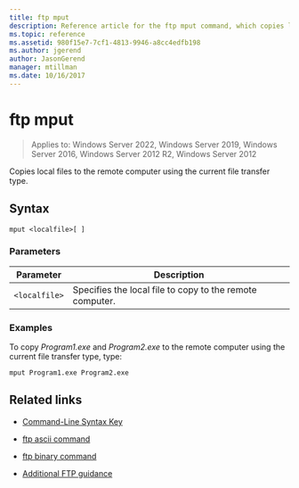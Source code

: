 ```yaml
---
title: ftp mput
description: Reference article for the ftp mput command, which copies local files to the remote computer using the current file transfer type.
ms.topic: reference
ms.assetid: 980f15e7-7cf1-4813-9946-a8cc4edfb198
ms.author: jgerend
author: JasonGerend
manager: mtillman
ms.date: 10/16/2017
---
```


# ftp mput

>Applies to: Windows Server 2022, Windows Server 2019, Windows Server 2016, Windows Server 2012 R2, Windows Server 2012

Copies local files to the remote computer using the current file transfer type.

## Syntax

```
mput <localfile>[ ]
```

### Parameters

| Parameter | Description |
| --------- | ----------- |
| `<localfile>` | Specifies the local file to copy to the remote computer. |

### Examples

To copy *Program1.exe* and *Program2.exe* to the remote computer using the current file transfer type, type:

```
mput Program1.exe Program2.exe
```

## Related links

- [Command-Line Syntax Key](command-line-syntax-key.md)

- [ftp ascii command](ftp-ascii.md)

- [ftp binary command](ftp-binary.md)

- [Additional FTP guidance](/previous-versions/orphan-topics/ws.10/cc756013(v=ws.10))
